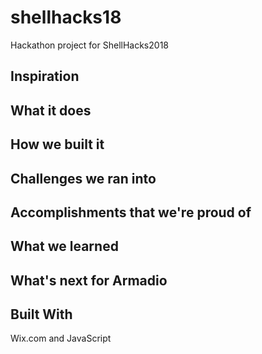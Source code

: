 # shellhacks18
Hackathon project for ShellHacks2018

## Inspiration

## What it does

## How we built it

## Challenges we ran into

## Accomplishments that we're proud of

## What we learned

## What's next for Armadio

## Built With
Wix.com and JavaScript
